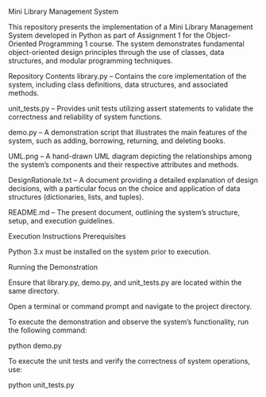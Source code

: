 Mini Library Management System

This repository presents the implementation of a Mini Library Management System developed in Python as part of Assignment 1 for the Object-Oriented Programming 1 course. The system demonstrates fundamental object-oriented design principles through the use of classes, data structures, and modular programming techniques.

Repository Contents
library.py – Contains the core implementation of the system, including class definitions, data structures, and associated methods.

unit_tests.py – Provides unit tests utilizing assert statements to validate the correctness and reliability of system functions.

demo.py – A demonstration script that illustrates the main features of the system, such as adding, borrowing, returning, and deleting books.

UML.png – A hand-drawn UML diagram depicting the relationships among the system’s components and their respective attributes and methods.

DesignRationale.txt – A document providing a detailed explanation of design decisions, with a particular focus on the choice and application of data structures (dictionaries, lists, and tuples).

README.md – The present document, outlining the system’s structure, setup, and execution guidelines.


Execution Instructions
Prerequisites

Python 3.x must be installed on the system prior to execution.

Running the Demonstration

Ensure that library.py, demo.py, and unit_tests.py are located within the same directory.

Open a terminal or command prompt and navigate to the project directory.

To execute the demonstration and observe the system’s functionality, run the following command:

python demo.py


To execute the unit tests and verify the correctness of system operations, use:

python unit_tests.py

